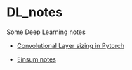 # DL_notes
Some Deep Learning notes

* [Convolutional Layer sizing in Pytorch](https://github.com/gianfa/DL_notes/blob/master/Layers%20Sizing.ipynb)

* [Einsum notes](https://github.com/gianfa/DL_notes/blob/master/einsum.ipynb)
